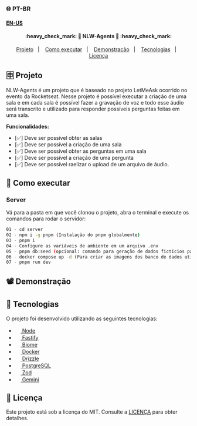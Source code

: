 ### 🌐 PT-BR
#### [EN-US](https://github.com/ArthurFakhouri/nlw-agents-server/blob/main/READMEEN.md)

<h4 align="center"> 
	:heavy_check_mark: 🚀 NLW-Agents 🚀 :heavy_check_mark:
</h4>

<p align="center">
  <a href="#-projeto">Projeto</a>&nbsp;&nbsp;&nbsp;|&nbsp;&nbsp;&nbsp;
  <a href="#-como-executar">Como executar</a>&nbsp;&nbsp;&nbsp;|&nbsp;&nbsp;&nbsp;
  <a href="#%EF%B8%8F-demonstração">Demonstração</a>&nbsp;&nbsp;&nbsp;|&nbsp;&nbsp;&nbsp;
  <a href="#-tecnologias">Tecnologias</a>&nbsp;&nbsp;&nbsp;|&nbsp;&nbsp;&nbsp;
  <a href="#memo-licença">Licença</a>
</p>

## 🈸 Projeto
NLW-Agents é um projeto que é baseado no projeto LetMeAsk ocorrido no evento da Rocketseat. Nesse projeto é possível executar a criação de uma sala e em cada sala é possível fazer a gravação de voz e todo esse áudio será transcrito
e utilizado para responder possíveis perguntas feitas em uma sala.

<b>Funcionalidades:</b>
- [✅]  Deve ser possível obter as salas
- [✅]  Deve ser possível a criação de uma sala
- [✅]  Deve ser possível obter as perguntas em uma sala
- [✅]  Deve ser possível a criação de uma pergunta
- [✅]  Deve ser possível raelizar o upload de um arquivo de áudio.

## 🔧 Como executar
### Server
Vá para a pasta em que você clonou o projeto, abra o terminal e execute os comandos para rodar o servidor:
```bash
01 - cd server
02 - npm i -g pnpm (Instalação do pnpm globalmente)
03 - pnpm i
04 - Configure as variáveis de ambiente em um arquivo .env
05 - pnpm db:seed (opcional: comando para geração de dados fictícios para o banco de dados)
06 - docker compose up -d (Para criar as imagens dos banco de dados utilizados)
07 - pnpm run dev
```

## 📽️ Demonstração







## 🚀 Tecnologias

O projeto foi desenvolvido utilizando as seguintes tecnologias:

- [<img alt="" src="https://nodejs.org/favicon.ico" width="16px" /> Node](https://nodejs.org)
- [<img alt="" src="https://fastify.dev/img/favicon.ico" width="16px" /> Fastify](https://fastify.dev/)
- [<img alt="" src="https://biomejs.dev/img/favicon.svg" width="16px" /> Biome](https://biomejs.dev)
- [<img alt="" src="https://www.docker.com/favicon.ico" width="16px" /> Docker](https://www.docker.com/)
- [<img alt="" src="https://orm.drizzle.team/favicon.ico" width="16px" /> Drizzle](https://orm.drizzle.team/)
- [<img alt="" src="https://www.postgresql.org/favicon.ico" width="16px" /> PostgreSQL](https://www.postgresql.org/)
- [<img alt="" src="https://zod.dev/icon.png?39fe259ddd7f4224" width="16px" /> Zod](https://zod.dev/)
- [<img alt="" src="https://www.gstatic.com/lamda/images/gemini_favicon_f069958c85030456e93de685481c559f160ea06b.png" width="16px" /> Gemini](https://gemini.google.com/app?hl=pt-BR)

## :memo: Licença
Este projeto está sob a licença do MIT. Consulte a [LICENÇA](LICENSE) para obter detalhes.


